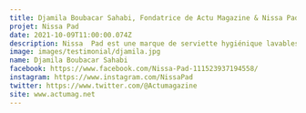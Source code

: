 ```yaml
---
title: Djamila Boubacar Sahabi, Fondatrice de Actu Magazine & Nissa Pad , Niger
projet: Nissa Pad
date: 2021-10-09T11:00:00.074Z
description: Nissa  Pad est une marque de serviette hygiénique lavables en coton biologique certifié, non teint et non blanchi, confortable, amie de votre Budget .3 fois plus absorbante que les serviettes jetables et tampons pour un flux menstruelle moyen à abondant ainsi que les fuites urinaires.La vision de Djamila est de promouvoir des solutions durables qui contribuent à l’émancipation des femmes, accompagner les jeunes filles adolescentes en milieu scolaire à se maintenir à l'école pendant leurs règles. La réduction des déchets, la lutte contre l’exclusion et la création d’emplois. Elle souhaite diffuser des pratiques saines et écologiques à travers des activités pérennes et créatrices d’emplois.Elle répond au besoin criant de manque de protections hygiéniques des femmes.
image: images/testimonial/djamila.jpg
name: Djamila Boubacar Sahabi
facebook: https://www.facebook.com/Nissa-Pad-111523937194558/ 
instagram: https://www.instagram.com/NissaPad
twitter: https://www.twitter.com/@Actumagazine
site: www.actumag.net
---
```

